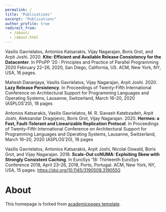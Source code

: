 ```yaml
---
permalink: /
title: "Publications"
excerpt: "Publications"
author_profile: true
redirect_from: 
  - /about/
  - /about.html
---
```



 

Vasilis Gavrielatos, Antonios Katsarakis, Vijay Nagarajan, Boris Grot, and Arpit Joshi. 2020. 
__Kite: Efficient and Available Release Consistency for the Datacenter__. In PPoPP ’20 : 
Principles and Practice of Parallel Programming 2020
February 22–26, 2020, San Diego, California, US. ACM, New York, NY, USA, 16 pages.

Mahesh Dananjaya, Vasilis Gavrielatos, Vijay Nagarajan, Arpit Joshi. 2020. __Lazy Release Persistency__. 
In Proceedings of Twenty-Fifth International Conference on Architectural Support for Programming Languages and Operating Systems, 
Lausanne, Switzerland, March 16–20, 2020 (ASPLOS’20), 18 pages


Antonios Katsarakis, Vasilis Gavrielatos, M. R. Siavash Katebzadeh, Arpit Joshi, Aleksandar Dragojevic, Boris Grot, 
Vijay Nagarajan. 2020. __Hermes: a Fast, Fault-Tolerant and Linearizable Replication Protocol__. 
In Proceedings of Twenty-Fifth International Conference on Architectural Support for Programming Languages and Operating Systems, 
Lausanne, Switzerland, March 16–20, 2020 (ASPLOS’20), 18 pages


Vasilis Gavrielatos, Antonios Katsarakis, Arpit Joshi, Nicolai Oswald, Boris Grot, and Vijay Nagarajan. 2018. 
__Scale-Out ccNUMA: Exploiting Skew with Strongly Consistent Caching__. In EuroSys ’18: Thirteenth EuroSys Conference 2018, 
April 23–26, 2018, Porto, Portugal. ACM, New York, NY, USA, 15 pages. https://doi.org/10.1145/3190508.3190550



About
======
This homepage is forked from [academicpages template](https://github.com/academicpages/academicpages.github.io). 